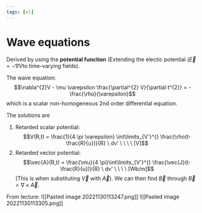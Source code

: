 ```yaml
---
tags: [el]
---
```

# Wave equations

Derived by using the **potential function** (Extending the electic potential ($\vec{E} = - \nabla V$to time-varying fields). 

The wave equation:$$\nabla^{2}V - \mu \varepsilon \frac{\partial^{2} V}{\partial t^{2}} = - \frac{\rho}{\varepsilon}$$which is a scalar non-homogeneous 2nd order differential equation.

The solutions are 
1. Retarded scalar potential: $$V(R,t) = \frac{1}{4 \pi \varepsilon} \int\limits_{V'}^{} \frac{\rho(t-\frac{R}{u})}{R} \ dv' \ \ \ \ [V]$$
2. Retarded vector potential: $$\vec{A}(R,t) = \frac{\mu}{4 \pi}\int\limits_{V'}^{} \frac{\vec{J}(t-\frac{R}{u})}{R} \ dv' \ \ \ \ [Wb/m]$$(This is when substituting $\vec{V}$ with $\vec{A}$). We can then find $\vec{B}$ through $\vec{B}= \nabla \times \vec{A}$.

From lecture:
![[Pasted image 20221130113247.png]]
![[Pasted image 20221130113305.png]]